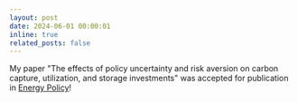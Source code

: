 ```yaml
---
layout: post
date: 2024-06-01 00:00:01
inline: true
related_posts: false
---
```


My paper "The effects of policy uncertainty and risk aversion on carbon capture, utilization, and storage investments" was accepted for publication in [Energy Policy](https://www.sciencedirect.com/science/article/abs/pii/S0301421524002325)! 